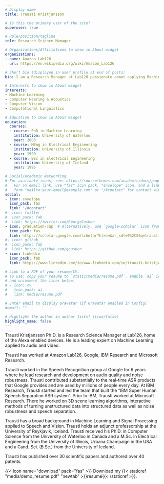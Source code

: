 ```yaml
---
# Display name
title: Trausti Kristjansson

# Is this the primary user of the site?
superuser: true

# Role/position/tagline
role: Research Science Manager

# Organizations/Affiliations to show in About widget
organizations:
- name: Amazon Lab126
  url: https://en.wikipedia.org/wiki/Amazon_Lab126

# Short bio (displayed in user profile at end of posts)
bio: I am a Research Manager at Lab126 passionate about applying Machine Learning to improve the Customer Experience.

# Interests to show in About widget
interests:
- Machine Learning
- Computer Hearing & Acoustics
- Computer Vision
- Computational Linguistics

# Education to show in About widget
education:
  courses:
  - course: PhD in Machine Learning
    institution: University of Waterloo
    year: 2003
  - course: MEng in Electrical Engineering
    institution: University of Illinois
    year: 1999
  - course: BSc in Electrical Engineering
    institution: University of Iceland
    year: 1995

# Social/Academic Networking
# For available icons, see: https://sourcethemes.com/academic/docs/page-builder/#icons
#   For an email link, use "fas" icon pack, "envelope" icon, and a link in the
#   form "mailto:your-email@example.com" or "/#contact" for contact widget.
social:
- icon: envelope
  icon_pack: fas
  link: '/#contact'
#- icon: twitter
#  icon_pack: fab
#  link: https://twitter.com/GeorgeCushen
- icon: graduation-cap  # Alternatively, use `google-scholar` icon from `ai` icon pack
  icon_pack: fas
  link: https://scholar.google.com/scholar?hl=en&as_sdt=0%2C5&q=trausti+kristjansson&oq=trausti+
#- icon: github
#  icon_pack: fab
#  link: https://github.com/gcushen
- icon: linkedin
  icon_pack: fab
  link: https://www.linkedin.com/in/www.linkedin.com/in/trausti-kristjansson

# Link to a PDF of your resume/CV.
# To use: copy your resume to `static/media/resume.pdf`, enable `ai` icons in `params.toml`, 
# and uncomment the lines below.
# - icon: cv
#   icon_pack: ai
#   link: media/resume.pdf

# Enter email to display Gravatar (if Gravatar enabled in Config)
#email: ""

# Highlight the author in author lists? (true/false)
highlight_name: false
---
```


Trausti Kristjansson Ph.D. is a Research Science Manager at Lab126, home of the Alexa enabled devices. He is a leading expert on Machine Learning applied to audio and video.

Trausti has worked at Amazon Lab126, Google, IBM Research and Microsoft Research.

Trausti worked in the Speech Recognition group at Google for 6 years where he lead research and development on audio quality and noise robustness. Trausti contributed substantially to the real-time ASR products that Google provides and are used by millions of people every day. At IBM Research, Trausti started and led the team that built the “IBM Super Human Speech Separation ASR system”. Prior to IBM, Trausti worked at Microsoft Research. There he worked on 3D scene learning algorithms, interactive methods of turning unstructured data into structured data as well as noise robustness and speech separation.

Trausti has a broad background in Machine Learning and Signal Processing applied to Speech and Vision. Trausti holds an adjunct professorship at the University of Reykjavik, Iceland. Trausti received his Ph.D. in Computer Science from the University of Waterloo in Canada and a M.Sc. in Electrical Engineering from the University of Illinois, Urbana Champaign in the USA and a Cand. Sci. (B.Sc.) from the University of Iceland.

Trausti has published over 30 scientific papers and authored over 40 patents.

{{< icon name="download" pack="fas" >}} Download my {{< staticref "media/demo_resume.pdf" "newtab" >}}resumé{{< /staticref >}}.
